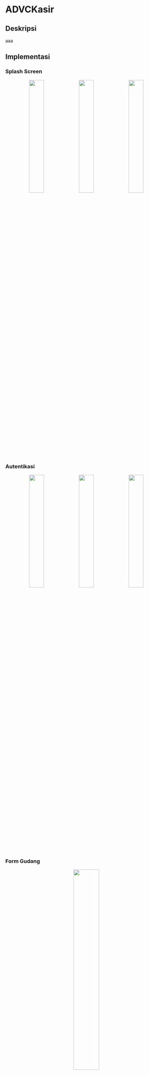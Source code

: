 # ADVCKasir

## Deskripsi
aaa

## Implementasi

### Splash Screen

<p align="center">
<img src="https://user-images.githubusercontent.com/72149133/178625341-f4f42fb8-612d-4fd9-a360-0aca8d92fa79.png" style="width: 30%;">
<img src="https://user-images.githubusercontent.com/72149133/178625368-f32a3cf5-b30f-43fe-9259-4650e6839c46.png" style="width: 30%;">
<img src="https://user-images.githubusercontent.com/72149133/178625392-eeff871e-0a42-440b-91da-60138702f77c.png" style="width: 30%;">
</p>

### Autentikasi
<p align="center">
<img src="https://user-images.githubusercontent.com/72149133/178625475-fbb31dfb-142c-4fe2-a1c4-d6764c700bfa.png" style="width: 30%;">
<img src="https://user-images.githubusercontent.com/72149133/178625479-d8b43048-5fc3-4d50-b9fc-3297fed3f2a4.png" style="width: 30%;">
<img src="https://user-images.githubusercontent.com/72149133/178625489-554cf639-aafa-4993-94e8-715037a42895.png" style="width: 30%;">
</p>

### Form Gudang
<p align="center">
<img src="https://user-images.githubusercontent.com/72149133/178625531-80864e02-29e6-4218-9399-60e5829654e6.png" style="width: 40%;">
</p>

### Form Kasir
<p align="center">
<img src="https://user-images.githubusercontent.com/72149133/178625547-5806cb75-b1b7-47eb-a4f0-43f5d1b62a4a.png">
</p>

### Faktur Penjualan
<p align="center">
<img src="https://user-images.githubusercontent.com/72149133/178625634-34c4f9a9-749d-4b58-87ba-de662239612f.png">
</p>

### Form Manajer
![gambar](https://user-images.githubusercontent.com/72149133/178625668-621137a6-0fca-40cb-9955-8ab863813260.png)
![gambar](https://user-images.githubusercontent.com/72149133/178625673-006a0b35-5fd0-484f-9759-0a88a1bb967c.png)
![gambar](https://user-images.githubusercontent.com/72149133/178625681-722f838b-fcf3-4cef-beb1-f7fe9434c1ff.png)
![gambar](https://user-images.githubusercontent.com/72149133/178625684-6f3af73e-0a8e-47a3-9973-02562e5f33d2.png)
![gambar](https://user-images.githubusercontent.com/72149133/178625690-da9f91af-83c3-40b7-80ad-36d42da2265b.png)
![gambar](https://user-images.githubusercontent.com/72149133/178625694-09739f12-9722-4005-beb1-b0e170920e84.png)


## Database
![gambar](https://user-images.githubusercontent.com/72149133/178625741-6814266a-b757-4912-8609-d4c6d2f6fea9.png)
### Triger tabel "daftar_belanja"
![gambar](https://user-images.githubusercontent.com/72149133/178625824-e0bef581-0f9f-45cb-82f4-70c51dd174fe.png)
![gambar](https://user-images.githubusercontent.com/72149133/178625834-59537d25-ce21-4abb-b75a-4298e898908f.png)
